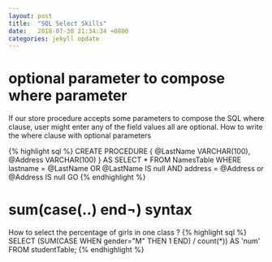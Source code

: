 ```yaml
---
layout: post
title:  "SQL Select Skills"
date:   2018-07-30 21:34:34 +0800
categories: jekyll update
---
```


# optional parameter to compose where parameter
If our store procedure accepts some parameters to compose the SQL where clause, user might enter any of the field values all are optional.
How to write the where clause with optional parameters

{% highlight sql %}
CREATE PROCEDURE
{
@LastName VARCHAR(100),
@Address VARCHAR(100)
}
AS
SELECT * FROM NamesTable 
WHERE lastname = @LastName OR @LastName IS null 
AND address = @Address or @Address IS null
GO
{% endhighlight %}

# sum(case(..) end¬) syntax
How to select the percentage of girls in one class ?
{% highlight sql %}
SELECT (SUM(CASE WHEN gender="M" THEN 1 END) / count(*)) AS 'num' 
FROM studentTable;
{% endhighlight %}